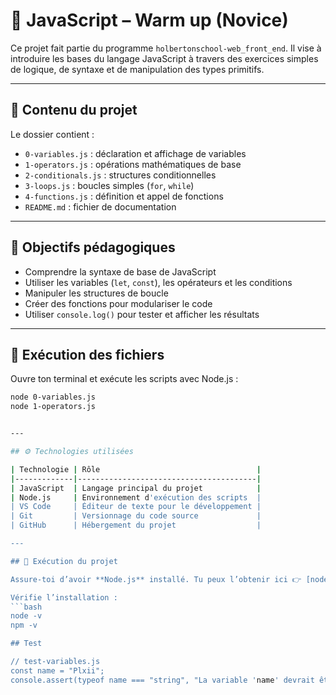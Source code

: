 # 🧠 JavaScript – Warm up (Novice)

Ce projet fait partie du programme `holbertonschool-web_front_end`. Il vise à introduire les bases du langage JavaScript à travers des exercices simples de logique, de syntaxe et de manipulation des types primitifs.

---

## 📁 Contenu du projet

Le dossier contient :
- `0-variables.js` : déclaration et affichage de variables
- `1-operators.js` : opérations mathématiques de base
- `2-conditionals.js` : structures conditionnelles
- `3-loops.js` : boucles simples (`for`, `while`)
- `4-functions.js` : définition et appel de fonctions
- `README.md` : fichier de documentation

---

## 🎯 Objectifs pédagogiques

- Comprendre la syntaxe de base de JavaScript
- Utiliser les variables (`let`, `const`), les opérateurs et les conditions
- Manipuler les structures de boucle
- Créer des fonctions pour modulariser le code
- Utiliser `console.log()` pour tester et afficher les résultats

---

## 🚀 Exécution des fichiers

Ouvre ton terminal et exécute les scripts avec Node.js :

```bash
node 0-variables.js
node 1-operators.js


---

## ⚙️ Technologies utilisées

| Technologie | Rôle                                   |
|-------------|----------------------------------------|
| JavaScript  | Langage principal du projet            |
| Node.js     | Environnement d'exécution des scripts  |
| VS Code     | Éditeur de texte pour le développement |
| Git         | Versionnage du code source             |
| GitHub      | Hébergement du projet                  |

---

## 🚀 Exécution du projet

Assure-toi d’avoir **Node.js** installé. Tu peux l’obtenir ici 👉 [nodejs.org](https://nodejs.org)

Vérifie l’installation :
```bash
node -v
npm -v

## Test 

// test-variables.js
const name = "Plxii";
console.assert(typeof name === "string", "La variable 'name' devrait être de type string");

